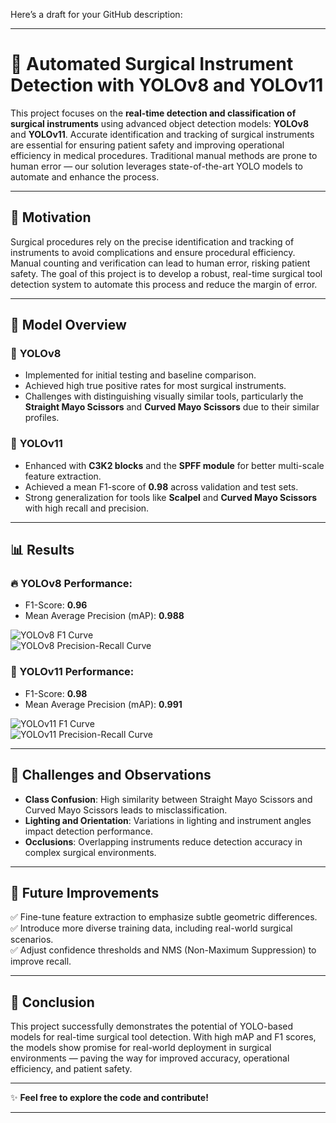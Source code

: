 Here’s a draft for your GitHub description:

---

# 🏥 **Automated Surgical Instrument Detection with YOLOv8 and YOLOv11**  

This project focuses on the **real-time detection and classification of surgical instruments** using advanced object detection models: **YOLOv8** and **YOLOv11**. Accurate identification and tracking of surgical instruments are essential for ensuring patient safety and improving operational efficiency in medical procedures. Traditional manual methods are prone to human error — our solution leverages state-of-the-art YOLO models to automate and enhance the process.

---

## 📌 **Motivation**
Surgical procedures rely on the precise identification and tracking of instruments to avoid complications and ensure procedural efficiency. Manual counting and verification can lead to human error, risking patient safety. The goal of this project is to develop a robust, real-time surgical tool detection system to automate this process and reduce the margin of error.

---

## 🚀 **Model Overview**
### 🔹 **YOLOv8**
- Implemented for initial testing and baseline comparison.  
- Achieved high true positive rates for most surgical instruments.  
- Challenges with distinguishing visually similar tools, particularly the **Straight Mayo Scissors** and **Curved Mayo Scissors** due to their similar profiles.  

### 🔹 **YOLOv11**
- Enhanced with **C3K2 blocks** and the **SPFF module** for better multi-scale feature extraction.  
- Achieved a mean F1-score of **0.98** across validation and test sets.  
- Strong generalization for tools like **Scalpel** and **Curved Mayo Scissors** with high recall and precision.  

---

## 📊 **Results**
### 🔥 YOLOv8 Performance:
- F1-Score: **0.96**  
- Mean Average Precision (mAP): **0.988**  

![YOLOv8 F1 Curve](./images/yolov8_f1_curve.png)  
![YOLOv8 Precision-Recall Curve](./images/yolov8_precision_recall.png)  

### 🌟 YOLOv11 Performance:
- F1-Score: **0.98**  
- Mean Average Precision (mAP): **0.991**  

![YOLOv11 F1 Curve](./images/yolov11_f1_curve.png)  
![YOLOv11 Precision-Recall Curve](./images/yolov11_precision_recall.png)  

---

## 🧪 **Challenges and Observations**
- **Class Confusion**: High similarity between Straight Mayo Scissors and Curved Mayo Scissors leads to misclassification.  
- **Lighting and Orientation**: Variations in lighting and instrument angles impact detection performance.  
- **Occlusions**: Overlapping instruments reduce detection accuracy in complex surgical environments.  

---

## 🔎 **Future Improvements**
✅ Fine-tune feature extraction to emphasize subtle geometric differences.  
✅ Introduce more diverse training data, including real-world surgical scenarios.  
✅ Adjust confidence thresholds and NMS (Non-Maximum Suppression) to improve recall.  

---

## 🎯 **Conclusion**
This project successfully demonstrates the potential of YOLO-based models for real-time surgical tool detection. With high mAP and F1 scores, the models show promise for real-world deployment in surgical environments — paving the way for improved accuracy, operational efficiency, and patient safety.

---

✨ **Feel free to explore the code and contribute!**  

---

